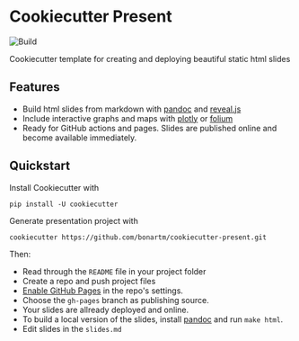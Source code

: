 # Cookiecutter Present

![Build](https://github.com/bonartm/cookiecutter-present/workflows/Build/badge.svg)

Cookiecutter template for creating and deploying beautiful static html slides


## Features

- Build html slides from markdown with [pandoc](https://pandoc.org/) and [reveal.js](https://github.com/hakimel/reveal.js/)
- Include interactive graphs and maps with [plotly](https://plotly.com/python/) or [folium](https://python-visualization.github.io/folium/)
- Ready for GitHub actions and pages. Slides are published online and become available immediately. 


## Quickstart

Install Cookiecutter with 

```
pip install -U cookiecutter
```

Generate presentation project with 

```
cookiecutter https://github.com/bonartm/cookiecutter-present.git
```

Then:

- Read through the `README` file in your project folder
- Create a repo and push project files
- [Enable GitHub Pages](https://help.github.com/en/github/working-with-github-pages/configuring-a-publishing-source-for-your-github-pages-site) in the repo's settings.
- Choose the `gh-pages` branch as publishing source.
- Your slides are allready deployed and online.
- To build a local version of the slides, install [pandoc](https://pandoc.org/) and run `make html`.
- Edit slides in the `slides.md`

